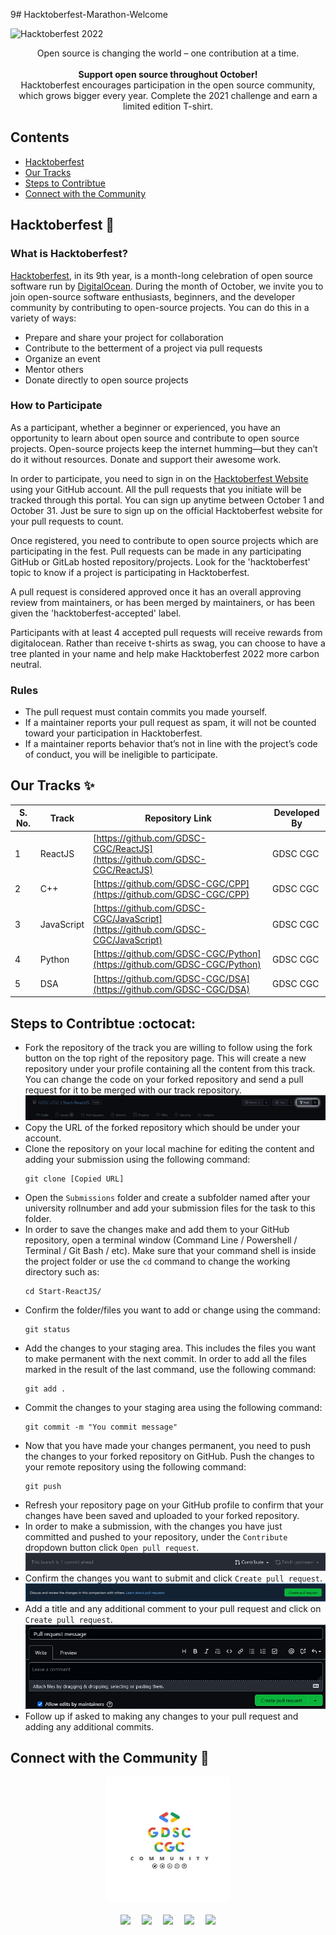 9# Hacktoberfest-Marathon-Welcome

![Hacktoberfest 2022](https://user-images.githubusercontent.com/55406909/192240839-aedf8945-5d2a-4500-8a1a-30cb8c4171f1.png)



<div align="center">
 Open source is changing the world – one contribution at a time.<br><br>
 <strong>Support open source throughout October!</strong><br>
 Hacktoberfest encourages participation in the open source community, which grows bigger every year. Complete the 2021 challenge and earn a limited edition T-shirt. 
</div>

## Contents
- [Hacktoberfest](#hacktoberfest-rocket)
- [Our Tracks](#our-tracks-sparkles)
- [Steps to Contribtue](#steps-to-contribtue-octocat)
- [Connect with the Community](#connect-with-the-community-rocket)

## Hacktoberfest :rocket:
### What is Hacktoberfest?
[Hacktoberfest](https://hacktoberfest.digitalocean.com/), in its 9th year, is a month-long celebration of open source software run by [DigitalOcean](https://www.digitalocean.com/). During the month of October, we invite you to join open-source software enthusiasts, beginners, and the developer community by contributing to open-source projects. You can do this in a variety of ways:
- Prepare and share your project for collaboration
- Contribute to the betterment of a project via pull requests
- Organize an event
- Mentor others
- Donate directly to open source projects

### How to Participate
As a participant, whether a beginner or experienced, you have an opportunity to learn about open source and contribute to open source projects. Open-source projects keep the internet humming—but they can’t do it without resources. Donate and support their awesome work.   

In order to participate, you need to sign in on the [Hacktoberfest Website](https://hacktoberfest.digitalocean.com/) using your GitHub account. All the pull requests that you initiate will be tracked through this portal. You can sign up anytime between October 1 and October 31. Just be sure to sign up on the official Hacktoberfest website for your pull requests to count.

Once registered, you need to contribute to open source projects which are participating in the fest. Pull requests can be made in any participating GitHub or GitLab hosted repository/projects. Look for the 'hacktoberfest' topic to know if a project is participating in Hacktoberfest. 

A pull request is considered approved once it has an overall approving review from maintainers, or has been merged by maintainers, or has been given the 'hacktoberfest-accepted' label.

Participants with at least 4 accepted pull requests will receive rewards from digitalocean. Rather than receive t-shirts as swag, you can choose to have a tree planted in your name and help make Hacktoberfest 2022 more carbon neutral. 

### Rules
- The pull request must contain commits you made yourself.
- If a maintainer reports your pull request as spam, it will not be counted toward your participation in Hacktoberfest.
- If a maintainer reports behavior that’s not in line with the project’s code of conduct, you will be ineligible to participate.

## Our Tracks :sparkles:
S. No. | Track | Repository Link | Developed By
--- | --- | --- | ---
1 | ReactJS | [https://github.com/GDSC-CGC/ReactJS](https://github.com/GDSC-CGC/ReactJS) | GDSC CGC
2 | C++ | [https://github.com/GDSC-CGC/CPP](https://github.com/GDSC-CGC/CPP) | GDSC CGC
3 | JavaScript | [https://github.com/GDSC-CGC/JavaScript](https://github.com/GDSC-CGC/JavaScript) | GDSC CGC
4 | Python | [https://github.com/GDSC-CGC/Python](https://github.com/GDSC-CGC/Python) | GDSC CGC
5 | DSA | [https://github.com/GDSC-CGC/DSA](https://github.com/GDSC-CGC/DSA) | GDSC CGC
 

## Steps to Contribtue :octocat:
- Fork the repository of the track you are willing to follow using the fork button on the top right of the repository page. This will create a new repository under your profile containing all the content from this track. You can change the code on your forked repository and send a pull request for it to be merged with our track repository.  
![fork](/Display/fork.png)
- Copy the URL of the forked repository which should be under your account.
- Clone the repository on your local machine for editing the content and adding your submission using the following command:  
  ```
  git clone [Copied URL]
  ```
- Open the `Submissions` folder and create a subfolder named after your university rollnumber and add your submission files for the task to this folder.
- In order to save the changes make and add them to your GitHub repository, open a terminal window (Command Line / Powershell / Terminal / Git Bash / etc). Make sure that your command shell is inside the project folder or use the `cd` command to change the working directory such as:  
  ```
  cd Start-ReactJS/
  ```
- Confirm the folder/files you want to add or change using the command:  
  ```
  git status
  ```
- Add the changes to your staging area. This includes the files you want to make permanent with the next commit. In order to add all the files marked in the result of the last command, use the following command:  
  ```
  git add .
  ```
- Commit the changes to your staging area using the following command:  
  ```
  git commit -m "You commit message"
  ```
- Now that you have made your changes permanent, you need to push the changes to your forked repository on GitHub. Push the changes to your remote repository using the following command:  
  ```
  git push
  ```
- Refresh your repository page on your GitHub profile to confirm that your changes have been saved and uploaded to your forked repository.
- In order to make a submission, with the changes you have just committed and pushed to your repository, under the `Contribute` dropdown button click `Open pull request`.  
![Contribute](/Display/contribute.png)
- Confirm the changes you want to submit and click `Create pull request`.  
![Create PR](/Display/createpr.png)
- Add a title and any additional comment to your pull request and click on `Create pull request`.  
![PR Message and Comment](/Display/prmessage.png)
- Follow up if asked to making any changes to your pull request and adding any additional commits.

## Connect with the Community :rocket:
<div align="center">
  <img src="Display/GDSCCGC-community.jpeg" height="200px" />
  <br><br>
  <a href="https://twitter.com/dsccgc" target="_blank"><img src="https://cdn.iconscout.com/icon/free/png-256/twitter-53-189787.png" height="50px" /></a>&emsp;
  <a href="https://t.me/dsccgc"><img src="https://cdn.iconscout.com/icon/free/png-256/telegram-3-226554.png" height="50px"/></a>&emsp;
  <a href="https://www.linkedin.com/company/dsccgc/"><img src="https://cdn.iconscout.com/icon/free/png-256/linkedin-48-189774.png" height="50px" /></a>&emsp;
  <a href="https://bit.ly/GDSC-CGC-Community2"><img src="https://cdn.iconscout.com/icon/free/png-256/whatsapp-3691235-3073755.png" height="50px" /></a>&emsp;
  <a href="https://www.instagram.com/gdsccgc/"><img src="https://cdn.iconscout.com/icon/free/png-256/instagram-52-151106.png" height="50px" /></a>
</div>
